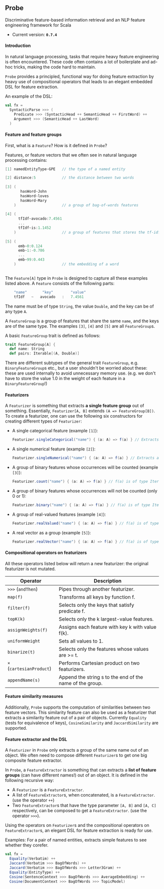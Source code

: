 ## Probe
Discriminative feature-based information retrieval and an NLP feature engineering framework for Scala

* Current version: **`0.7.4`**

#### Introduction
In natural language processing, tasks that require heavy feature engineering is often encountered. 
These code often contains a lot of boilerplate and ad-hoc tricks, making the code hard to maintain.

`Probe` provides a principled, functional way for doing feature extraction by heavy use of compositional 
operators that leads to an elegant embedded DSL for feature extraction.

An example of the DSL:
```scala
val fx = 
  SyntacticParse >>> (
    Predicate >>> (SyntacticHead ++ SemanticHead ++ FirstWord) ++
    Argument >>> (SemanticHead ++ LastWord)
  )
```

#### Feature and feature groups
First, what is a `Feature`? How is it defined in `Probe`?

Features, or feature vectors that we often see in natural language processing contains:
```scala
[1] namedEntityType~GPE   // the type of a named entity

[2] distance:5            // the distance between two words
   
[3] (
       hasWord~John
       hasWord~loves
       hasWord~Mary
    )                     // a group of bag-of-words features
   
[4] (
      tfIdf~avocado:7.4561
      ...
      tfIdf~is:1.1452
    )                     // a group of features that stores the tf-idf value of each word
    
[5] (
      emb~0:0.124
      emb~1:-0.786
      ...
      emb~99:0.443
    )                     // the embedding of a word
    
```
The `Feature[A]` type in `Probe` is designed to capture all these examples listed above. 
A `Feature` consists of the following parts:
```scala
    "name"       "key"        "value"
    tfIdf   ~   avocado   :   7.4561
```
The name must be of type `String`, the value `Double`, and the key can be of any type `A`.

A `FeatureGroup` is a group of features that share the same `name`, and the keys are of the same type. 
The examples `[3]`, `[4]` and `[5]` are all `FeatureGroup`s.

A basic `FeatureGroup` trait is defined as follows:
```scala
trait FeatureGroup[A] {
  def name: String
  def pairs: Iterable[(A, Double)]
```
There are different subtypes of the general trait `FeatureGroup`, e.g. `BinaryFeatureGroup`s etc.,
but a user shouldn't be worried about these: these are used internally to avoid unnecessary
memory use. (e.g. we don't have to store the value 1.0 in the weight of each feature in a `BinaryFeatureGroup`!)

#### Featurizers
A `Featurizer` is something that extracts **a single feature group** out of something. Essentially, `Featurizer[A, B]`
extends `(A => FeatureGroup[B])`. To create a featurizer, one can use the following six constructors for creating
different types of `Featurizer`:
 - A single categorical feature (example `[1]`):
 
   ```scala
   Featurizer.singleCategorical("name") { (a: A) => f(a) } // Extracts a single feature f(a) out of a.
   ```
 
- A single numerical feature (example `[2]`):
 
   ```scala
   Featurizer.singleNumerical("name") { (a: A) => f(a) } // Extracts a single feature "()" out of a with weight f(a).
   ```
 
- A group of binary features whose occurrences will be counted (example `[3]`):
  
   ```scala
   Featurizer.count("name") { (a: A) => f(a) } // f(a) is of type Iterable[B] that contains the list of features.
   ```

- A group of binary features whose occurrences will not be counted (only 0 or 1):

   ```scala
   Featurizer.binary("name") { (a: A) => f(a) } // f(a) is of type Iterable[B] that contains the list of features.
   ```

- A group of real-valued features (example `[4]`):

   ```scala
   Featurizer.realValued("name") { (a: A) => f(a) } // f(a) is of type Iterable[(B, Double)] which are (key, value) pairs.
   ```
   
- A real vector as a group (example `[5]`):

   ```scala
   Featurizer.realVector("name") { (a: A) => f(a) } // f(a) is of type Array[Double].
   ```

#### Compositional operators on featurizers
All these operators listed below will return a new featurizer: the original featurizer is not mutated.

| Operator                 | Description                                              |
|--------------------------|----------------------------------------------------------|
| `>>>` (`andThen`)        | Pipes through another featurizer.                        |
| `map(f)`                 | Transforms all keys by function f.                       |
| `filter(f)`              | Selects only the keys that satisfy predicate f.          |
| `topK(k)`                | Selects only the k largest-value features.               |
| `assignWeights(f)`       | Assigns each feature with key k with value f(k).         |
| `uniformWeight`          | Sets all values to 1.                                    |
| `binarize(t)`            | Selects only the features whose values are >= t.         |
| `×` (`cartesianProduct`) | Performs Cartesian product on two featurizers.           |
| `appendName(s)`          | Append the string s to the end of the name of the group. |

#### Feature similarity measures
Additionally, `Probe` supports the computation of similarities between two feature vectors. This similarity feature can also be used as a featurizer that extracts a similarity feature out of a pair of objects. Currently `Equality` (tests for equivalence of keys), `CosineSimilarity` and `JaccardSimilarity` are supported.

#### Feature extractor and the DSL
A `Featurizer` in `Probe` only extracts a group of the same name out of an object. We often need to compose different `Featurizer`s to get one big composite feature extractor.

In `Probe`, a `FeatureExtractor` is something that can extracts a **list of feature groups** (can have different names!) out of an object. It is defined in the following recursive way:
 - A `Featurizer` is a `FeatureExtractor`.
 - A list of `FeatureExtractor`s, when concatenated, is a `FeatureExtractor`. (use the operator `++`)
 - Two `FeatureExtractor`s that have the type parameter `[A, B]` and `[A, C]` respectively, can be composed to get a `FeatureExtractor`. (use the operator `>>>`).

Using the operators on `Featurizer`s and the compositional operators on `FeatureExtractor`s, an elegant DSL for feature extraction is ready for use.

Examples:
  For a pair of named entities, extracts simple features to see whether they corefer.
  ```scala
  val fx = 
    Equality(Verbatim) ++
    Jaccard(Verbatim >>> BagOfWords) ++
    Jaccard(Verbatim >>> BagOfWords >>> Letter3Gram) ++
    Equality(EntityType) ++
    Cosine(SentenceContext >>> BagOfWords >>> AverageEmbedding) ++
    Cosine(DocumentContext >>> BagOfWords >>> TopicModel)
```
